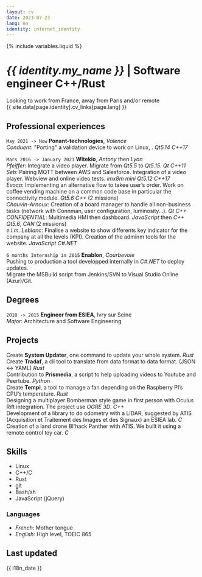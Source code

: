 ```yaml
---
layout: cv
date: 2023-07-23
lang: en
identity: internet_identity
---
```

{% include variables.liquid %}
# _{{ identity.my_name }}_ | Software engineer C++/Rust

<div id="webaddress">
Looking to work from France, away from Paris and/or remote<br />
{{ site.data[page.identity].cv_links[page.lang] }}
</div>

## Professional experiences

`May 2021 -> Now`
**Ponant-technologies**, _Valence_\
_Conduent_: "Porting" a validation device to work on Linux, . _Qt5.14_ _C++17_

`Mars 2016 -> January 2021`
**Witekio**, _Antony_ then _Lyon_\
_Pfeiffer_: Integrate a video player. Migrate from _Qt5.5_ to _Qt5.15_. _Qt_ _C++11_\
_Seb_: Pairing MQTT between AWS and Salesforce. Integration of a video player. Webview and online video tests. _imx8m mini_ _Qt5.12_ _C++17_\
_Evoca_: Implementing an alternative flow to takee user’s order. Work on coffee vending machine on a common code base in particular the connectivity module. _Qt5.6_ _C++_ (2 missions)\
_Chauvin-Arnoux_: Creation of a board manager to handle all non-business tasks (network with Connman, user configuration, luminosity…). _Qt_ _C++_\
_CONFIDENTIAL_: Multimedia HMI then dashboard. _JavaScript_ then _C++_ _Qt5.6_, _CAN_ (2 missions)\
_e.l.m. Leblanc_: Finalise a website to show differents key indicator for the company at all the levels (KPI). Creation of the adminm tools for the website. _JavaScript_ _C#.NET_

`6 months Internship in 2015`
**Enablon**, _Courbevoie_\
Pushing to production a tool developped internally in _C#.NET_ to deploy updates.\
Migrate the MSBuild script from Jenkins/SVN to Visual Studio Online (Azur)/Git.

## Degrees

`2010 -> 2015`
**Engineer from ESIEA**, Ivry sur Seine\
_Major_: Architecture and Software Engineering

## Projects

Create **System Updater**, one command to update your whole system. _Rust_\
Create **Tradaf**, a cli tool to translate from data format to data format. (JSON <-> YAML) _Rust_\
Contribution to **Prismedia**, a script to help uploading videos to Youtube and Peertube. _Python_\
Create **Tempi**, a tool to manage a fan depending on the Raspberry PI’s CPU’s temperature. _Rust_\
Designing a multiplayer Bomberman style game in first person with Oculus Rift integration. The project use _OGRE 3D_. _C++_\
Development of a library to do odometry with a LIDAR, suggested by ATIS (Acquisition et Traitement des Images et des Signaux) an ESIEA lab. _C_\
Creation of a land drone Bl'hack Panther with ATIS. We built it using a remote control toy car. _C_

## Skills

* Linux
* C++/C
* Rust
* git
* Bash/sh
* JavaScript (jQuery)

### Languages

* _French_: Mother tongue
* _English_: High level, TOEIC 865

## Last updated

{{ i18n_date }}

